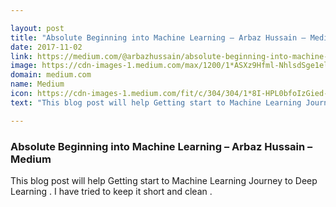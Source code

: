 ```yaml
---

layout: post
title: "Absolute Beginning into Machine Learning – Arbaz Hussain – Medium"
date: 2017-11-02
link: https://medium.com/@arbazhussain/absolute-beginning-into-machine-learning-e90ceda5a4bc?source=rss------machine_learning-5
image: https://cdn-images-1.medium.com/max/1200/1*ASXz9Hfml-NhlsdSge1elg.jpeg
domain: medium.com
name: Medium
icon: https://cdn-images-1.medium.com/fit/c/304/304/1*8I-HPL0bfoIzGied-dzOvA.png
text: "This blog post will help Getting start to Machine Learning Journey to Deep Learning . I have tried to keep it short and clean ."

---
```


### Absolute Beginning into Machine Learning – Arbaz Hussain – Medium

This blog post will help Getting start to Machine Learning Journey to Deep Learning . I have tried to keep it short and clean .